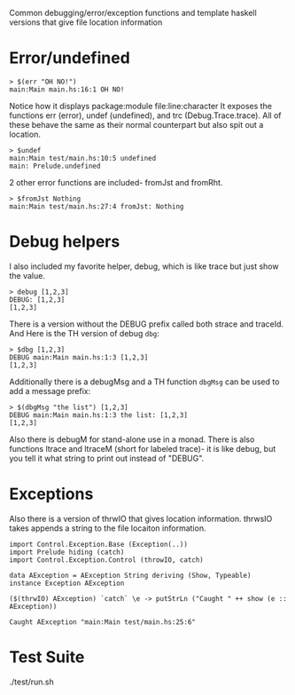 Common debugging/error/exception functions and template haskell versions that give file location information

# Error/undefined

    > $(err "OH NO!")
    main:Main main.hs:16:1 OH NO!


Notice how it displays package:module file:line:character
It exposes the functions err (error), undef (undefined), and trc (Debug.Trace.trace). All of these behave the same as their normal counterpart but also spit out a location.

    > $undef
    main:Main test/main.hs:10:5 undefined
    main: Prelude.undefined

2 other error functions are included- fromJst and fromRht.

    > $fromJst Nothing
    main:Main test/main.hs:27:4 fromJst: Nothing

# Debug helpers

I also included my favorite helper, debug, which is like trace but just show the value.

    > debug [1,2,3]
    DEBUG: [1,2,3]
    [1,2,3]


There is a version without the DEBUG prefix called both strace and traceId.
And Here is the TH version of debug `dbg`:

    > $dbg [1,2,3]
    DEBUG main:Main main.hs:1:3 [1,2,3]
    [1,2,3]


Additionally there is a debugMsg and a TH function `dbgMsg` can be used to add a message prefix:

    > $(dbgMsg "the list") [1,2,3]
    DEBUG main:Main main.hs:1:3 the list: [1,2,3]
    [1,2,3]


Also there is debugM for stand-alone use in a monad. There is also functions ltrace and ltraceM (short for labeled trace)- it is like debug, but you tell it what string to print out instead of "DEBUG".


# Exceptions

Also there is a version of thrwIO that gives location information. thrwsIO takes appends a string to the file locaiton information.

    import Control.Exception.Base (Exception(..))
    import Prelude hiding (catch)
    import Control.Exception.Control (throwIO, catch)

    data AException = AException String deriving (Show, Typeable)
    instance Exception AException

    ($(thrwIO) AException) `catch` \e -> putStrLn ("Caught " ++ show (e :: AException))
    
    Caught AException "main:Main test/main.hs:25:6"

# Test Suite

./test/run.sh
